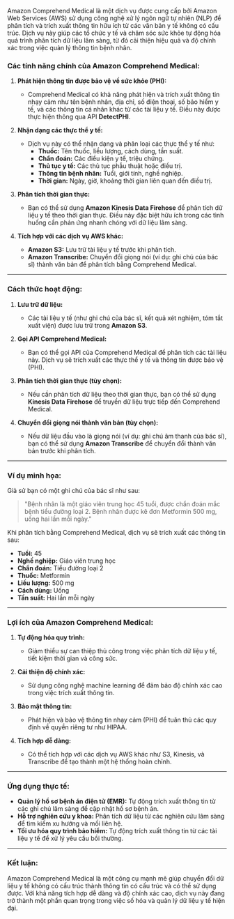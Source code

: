 Amazon Comprehend Medical là một dịch vụ được cung cấp bởi Amazon Web Services (AWS) sử dụng công nghệ xử lý ngôn ngữ tự nhiên (NLP) để phân tích và trích xuất thông tin hữu ích từ các văn bản y tế không có cấu trúc. Dịch vụ này giúp các tổ chức y tế và chăm sóc sức khỏe tự động hóa quá trình phân tích dữ liệu lâm sàng, từ đó cải thiện hiệu quả và độ chính xác trong việc quản lý thông tin bệnh nhân.

### **Các tính năng chính của Amazon Comprehend Medical:**

1. **Phát hiện thông tin được bảo vệ về sức khỏe (PHI):**

   - Comprehend Medical có khả năng phát hiện và trích xuất thông tin nhạy cảm như tên bệnh nhân, địa chỉ, số điện thoại, số bảo hiểm y tế, và các thông tin cá nhân khác từ các tài liệu y tế. Điều này được thực hiện thông qua API **DetectPHI**.

2. **Nhận dạng các thực thể y tế:**

   - Dịch vụ này có thể nhận dạng và phân loại các thực thể y tế như:
     - **Thuốc:** Tên thuốc, liều lượng, cách dùng, tần suất.
     - **Chẩn đoán:** Các điều kiện y tế, triệu chứng.
     - **Thủ tục y tế:** Các thủ tục phẫu thuật hoặc điều trị.
     - **Thông tin bệnh nhân:** Tuổi, giới tính, nghề nghiệp.
     - **Thời gian:** Ngày, giờ, khoảng thời gian liên quan đến điều trị.

3. **Phân tích thời gian thực:**

   - Bạn có thể sử dụng **Amazon Kinesis Data Firehose** để phân tích dữ liệu y tế theo thời gian thực. Điều này đặc biệt hữu ích trong các tình huống cần phản ứng nhanh chóng với dữ liệu lâm sàng.

4. **Tích hợp với các dịch vụ AWS khác:**
   - **Amazon S3:** Lưu trữ tài liệu y tế trước khi phân tích.
   - **Amazon Transcribe:** Chuyển đổi giọng nói (ví dụ: ghi chú của bác sĩ) thành văn bản để phân tích bằng Comprehend Medical.

---

### **Cách thức hoạt động:**

1. **Lưu trữ dữ liệu:**

   - Các tài liệu y tế (như ghi chú của bác sĩ, kết quả xét nghiệm, tóm tắt xuất viện) được lưu trữ trong **Amazon S3**.

2. **Gọi API Comprehend Medical:**

   - Bạn có thể gọi API của Comprehend Medical để phân tích các tài liệu này. Dịch vụ sẽ trích xuất các thực thể y tế và thông tin được bảo vệ (PHI).

3. **Phân tích thời gian thực (tùy chọn):**

   - Nếu cần phân tích dữ liệu theo thời gian thực, bạn có thể sử dụng **Kinesis Data Firehose** để truyền dữ liệu trực tiếp đến Comprehend Medical.

4. **Chuyển đổi giọng nói thành văn bản (tùy chọn):**
   - Nếu dữ liệu đầu vào là giọng nói (ví dụ: ghi chú âm thanh của bác sĩ), bạn có thể sử dụng **Amazon Transcribe** để chuyển đổi thành văn bản trước khi phân tích.

---

### **Ví dụ minh họa:**

Giả sử bạn có một ghi chú của bác sĩ như sau:

> "Bệnh nhân là một giáo viên trung học 45 tuổi, được chẩn đoán mắc bệnh tiểu đường loại 2. Bệnh nhân được kê đơn Metformin 500 mg, uống hai lần mỗi ngày."

Khi phân tích bằng Comprehend Medical, dịch vụ sẽ trích xuất các thông tin sau:

- **Tuổi:** 45
- **Nghề nghiệp:** Giáo viên trung học
- **Chẩn đoán:** Tiểu đường loại 2
- **Thuốc:** Metformin
- **Liều lượng:** 500 mg
- **Cách dùng:** Uống
- **Tần suất:** Hai lần mỗi ngày

---

### **Lợi ích của Amazon Comprehend Medical:**

1. **Tự động hóa quy trình:**

   - Giảm thiểu sự can thiệp thủ công trong việc phân tích dữ liệu y tế, tiết kiệm thời gian và công sức.

2. **Cải thiện độ chính xác:**

   - Sử dụng công nghệ machine learning để đảm bảo độ chính xác cao trong việc trích xuất thông tin.

3. **Bảo mật thông tin:**

   - Phát hiện và bảo vệ thông tin nhạy cảm (PHI) để tuân thủ các quy định về quyền riêng tư như HIPAA.

4. **Tích hợp dễ dàng:**
   - Có thể tích hợp với các dịch vụ AWS khác như S3, Kinesis, và Transcribe để tạo thành một hệ thống hoàn chỉnh.

---

### **Ứng dụng thực tế:**

- **Quản lý hồ sơ bệnh án điện tử (EMR):** Tự động trích xuất thông tin từ các ghi chú lâm sàng để cập nhật hồ sơ bệnh án.
- **Hỗ trợ nghiên cứu y khoa:** Phân tích dữ liệu từ các nghiên cứu lâm sàng để tìm kiếm xu hướng và mối liên hệ.
- **Tối ưu hóa quy trình bảo hiểm:** Tự động trích xuất thông tin từ các tài liệu y tế để xử lý yêu cầu bồi thường.

---

### **Kết luận:**

Amazon Comprehend Medical là một công cụ mạnh mẽ giúp chuyển đổi dữ liệu y tế không có cấu trúc thành thông tin có cấu trúc và có thể sử dụng được. Với khả năng tích hợp dễ dàng và độ chính xác cao, dịch vụ này đang trở thành một phần quan trọng trong việc số hóa và quản lý dữ liệu y tế hiện đại.
